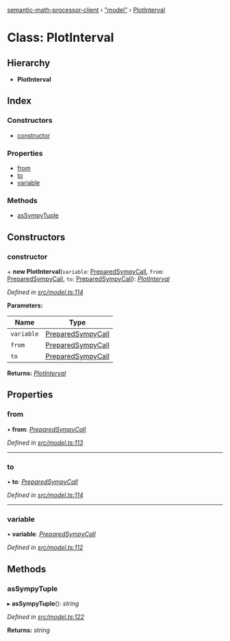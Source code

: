 [semantic-math-processor-client](../README.md) › ["model"](../modules/_model_.md) › [PlotInterval](_model_.plotinterval.md)

# Class: PlotInterval

## Hierarchy

* **PlotInterval**

## Index

### Constructors

* [constructor](_model_.plotinterval.md#constructor)

### Properties

* [from](_model_.plotinterval.md#from)
* [to](_model_.plotinterval.md#to)
* [variable](_model_.plotinterval.md#variable)

### Methods

* [asSympyTuple](_model_.plotinterval.md#assympytuple)

## Constructors

###  constructor

\+ **new PlotInterval**(`variable`: [PreparedSympyCall](_model_.preparedsympycall.md), `from`: [PreparedSympyCall](_model_.preparedsympycall.md), `to`: [PreparedSympyCall](_model_.preparedsympycall.md)): *[PlotInterval](_model_.plotinterval.md)*

*Defined in [src/model.ts:114](https://github.com/softaria/semantic-math-processor-client/blob/569d001/src/model.ts#L114)*

**Parameters:**

Name | Type |
------ | ------ |
`variable` | [PreparedSympyCall](_model_.preparedsympycall.md) |
`from` | [PreparedSympyCall](_model_.preparedsympycall.md) |
`to` | [PreparedSympyCall](_model_.preparedsympycall.md) |

**Returns:** *[PlotInterval](_model_.plotinterval.md)*

## Properties

###  from

• **from**: *[PreparedSympyCall](_model_.preparedsympycall.md)*

*Defined in [src/model.ts:113](https://github.com/softaria/semantic-math-processor-client/blob/569d001/src/model.ts#L113)*

___

###  to

• **to**: *[PreparedSympyCall](_model_.preparedsympycall.md)*

*Defined in [src/model.ts:114](https://github.com/softaria/semantic-math-processor-client/blob/569d001/src/model.ts#L114)*

___

###  variable

• **variable**: *[PreparedSympyCall](_model_.preparedsympycall.md)*

*Defined in [src/model.ts:112](https://github.com/softaria/semantic-math-processor-client/blob/569d001/src/model.ts#L112)*

## Methods

###  asSympyTuple

▸ **asSympyTuple**(): *string*

*Defined in [src/model.ts:122](https://github.com/softaria/semantic-math-processor-client/blob/569d001/src/model.ts#L122)*

**Returns:** *string*
